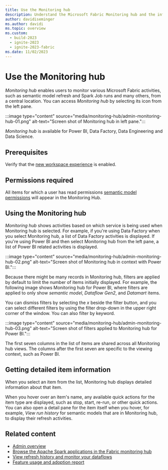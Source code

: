 ```yaml
---
title: Use the Monitoring hub
description: Understand the Microsoft Fabric Monitoring hub and the information it provides.
author: davidiseminger
ms.author: davidi
ms.topic: overview
ms.custom:
  - build-2023
  - ignite-2023
  - ignite-2023-fabric
ms.date: 11/02/2023
---
```


# Use the Monitoring hub

*Monitoring hub* enables users to monitor various Microsoft Fabric activities, such as semantic model refresh and Spark Job runs and many others, from a central location. You can access *Monitoring hub* by selecting its icon from the left pane.

:::image type="content" source="media/monitoring-hub/admin-monitoring-hub-01.png" alt-text="Screen shot of Monitoring hub in left pane.":::

*Monitoring hub* is available for Power BI, Data Factory, Data Engineering and Data Science.

## Prerequisites

Verify that the [new workspace experience](portal-workspace.md#create-workspaces-new-workspace-experience) is enabled.

## Permissions required

All items for which a user has read permissions [semantic model permissions](/power-bi/connect-data/service-datasets-permissions#what-are-the-dataset-permissions) will appear in the Monitoring Hub.

## Using the Monitoring hub

*Monitoring hub* shows activities based on which service is being used when Monitoring hub is selected. For example, if you're using Data Factory when you select Monitoring hub, a list of Data Factory activities is displayed. If you're using Power BI and then select Monitoring hub from the left pane, a list of Power BI related activities is displayed. 

:::image type="content" source="media/monitoring-hub/admin-monitoring-hub-02.png" alt-text="Screen shot of Monitoring hub in context with Power BI.":::

Because there might be many records in Monitoring hub, filters are applied by default to limit the number of items initially displayed. For example, the following image shows Monitoring hub for Power BI, where filters are applied to only show *semantic model*, *Dataflow Gen2*, and *Datamart* items.

You can dismiss filters by selecting the *x* beside the filter button, and you can select different filters by using the filter drop-down in the upper right corner of the window. You can also filter by keyword. 

:::image type="content" source="media/monitoring-hub/admin-monitoring-hub-03.png" alt-text="Screen shot of filters applied to Monitoring hub for Power BI.":::

The first seven columns in the list of items are shared across all Monitoring hub views. The columns after the first seven are specific to the viewing context, such as Power BI. 

## Getting detailed item information

When you select an item from the list, Monitoring hub displays detailed information about that item. 

When you hover over an item's name, any available quick actions for the item type are displayed, such as stop, start, re-run, or other quick actions. You can also open a detail pane for the item itself when you hover, for example, *View run history* for semantic models that are in Monitoring hub, to display their refresh activities. 

## Related content

* [Admin overview](microsoft-fabric-admin.md)
* [Browse the Apache Spark applications in the Fabric monitoring hub](../data-engineering/browse-spark-applications-monitoring-hub.md)
* [View refresh history and monitor your dataflows](../data-factory/dataflows-gen2-monitor.md)
* [Feature usage and adoption report](feature-usage-adoption.md)
